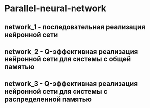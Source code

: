 # Parallel-neural-network
## network_1 - последовательная реализация нейронной сети
## network_2 - Q-эффективная реализация нейронной сети для системы с общей памятью
## network_3 - Q-эффективная реализация нейронной сети для системы с распределенной памятью